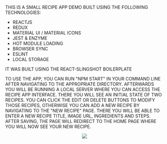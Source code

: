 <p>

THIS IS A SMALL RECIPE APP DEMO BUILT USING THE FOLLOWING TECHNOLOGIES:
- REACTJS
- REDUX
- MATERIAL UI / MATERIAL ICONS
- JEST & ENZYME
- HOT MODULE LOADING
- BROWSER SYNC
- ESLINT
- LOCAL STORAGE

IT WAS BUILT USING THE REACT-SLINGSHOT BOILERPLATE

TO USE THE APP, YOU CAN RUN "NPM START" IN YOUR COMMAND LINE AFTER NAVIGATING TO THE APPROPRIATE DIRECTORY. AFTERWARDS YOU WILL BE RUNNING A LOCAL SERVER WHERE YOU CAN ACCESS THE RECIPE APP INTERFACE. THERE YOU WILL SEE AN INITIAL STATE OF TWO RECIPES. YOU CAN CLICK THE EDIT OR DELETE BUTTONS TO MODIFY THOSE RECIPES, OTHERWISE YOU CAN ADD A NEW RECIPE BY NAVIGATING TO THE "NEW RECIPE" PAGE. THERE YOU WILL BE ABLE TO ENTER A NEW RECIPE TITLE, IMAGE URL, INGREDIENTS AND STEPS. AFTER SAVING, THE PAGE WILL REDIRECT TO THE HOME PAGE WHERE YOU WILL NOW SEE YOUR NEW RECIPE.
</p>


<p align="center">
  <img src="https://cloud.githubusercontent.com/assets/3129129/22811426/bb69dc06-ef0c-11e6-8092-a0bea9060b35.png"/>
</p>